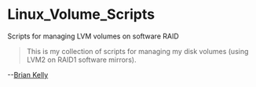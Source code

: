 # Linux_Volume_Scripts
<!--- Project=Linux-Volume-Scripts --->
<!--- MajorVersion=0 --->
<!--- MinorVersion=0 --->
<!--- PackageVersion=1 --->
<!--- MaintainerName="Brian Kelly" --->
<!--- MaintainerEmail=Github@Brian.Kelly.name --->
<!--- Depends="perl (>= 5.18.2), mdadm (>= 3.2.5), lvm2 (>= 2.02.98)" --->
<!--- Description="Scripts to help manage LVM on software RAID(1)" --->

Scripts for managing LVM volumes on software RAID

> This is my collection of scripts for managing my disk volumes (using
> LVM2 on RAID1 software mirrors).

--[Brian Kelly](https://github.com/hiwaybk)
